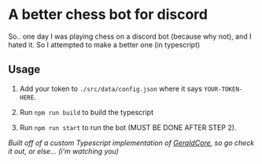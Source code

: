# A better chess bot for discord
So.. one day I was playing chess on a discord bot (because why not), and I hated it. So I attempted to make a better one (in typescript)

## Usage
1) Add your token to `./src/data/config.json` where it says `YOUR-TOKEN-HERE`.

2) Run ```npm run build``` to build the typescript

3) Run ```npm run start``` to run the bot (MUST BE DONE AFTER STEP 2).


*Built off of a custom Typescript implementation of [GeraldCore](https://github.com/Elementalmp4/GeraldCore/blob/master/GeraldCore.js), so go check it out, or else... (i'm watching you)*

